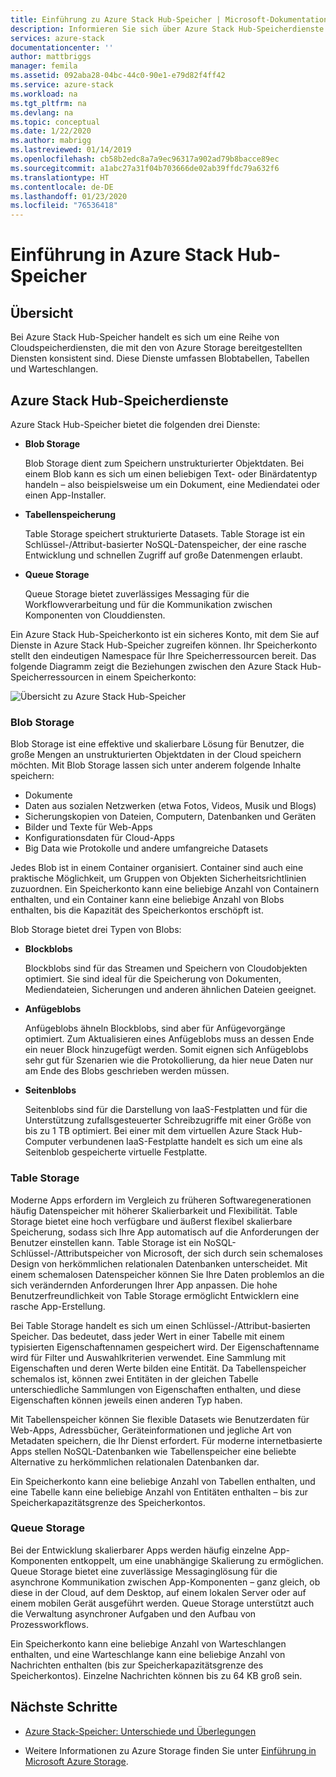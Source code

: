 ```yaml
---
title: Einführung zu Azure Stack Hub-Speicher | Microsoft-Dokumentation
description: Informieren Sie sich über Azure Stack Hub-Speicherdienste.
services: azure-stack
documentationcenter: ''
author: mattbriggs
manager: femila
ms.assetid: 092aba28-04bc-44c0-90e1-e79d82f4ff42
ms.service: azure-stack
ms.workload: na
ms.tgt_pltfrm: na
ms.devlang: na
ms.topic: conceptual
ms.date: 1/22/2020
ms.author: mabrigg
ms.lastreviewed: 01/14/2019
ms.openlocfilehash: cb58b2edc8a7a9ec96317a902ad79b8bacce89ec
ms.sourcegitcommit: a1abc27a31f04b703666de02ab39ffdc79a632f6
ms.translationtype: HT
ms.contentlocale: de-DE
ms.lasthandoff: 01/23/2020
ms.locfileid: "76536418"
---
```

# <a name="introduction-to-azure-stack-hub-storage"></a>Einführung in Azure Stack Hub-Speicher

## <a name="overview"></a>Übersicht

Bei Azure Stack Hub-Speicher handelt es sich um eine Reihe von Cloudspeicherdiensten, die mit den von Azure Storage bereitgestellten Diensten konsistent sind. Diese Dienste umfassen Blobtabellen, Tabellen und Warteschlangen.

## <a name="azure-stack-hub-storage-services"></a>Azure Stack Hub-Speicherdienste

Azure Stack Hub-Speicher bietet die folgenden drei Dienste:

- **Blob Storage**

    Blob Storage dient zum Speichern unstrukturierter Objektdaten. Bei einem Blob kann es sich um einen beliebigen Text- oder Binärdatentyp handeln – also beispielsweise um ein Dokument, eine Mediendatei oder einen App-Installer.

- **Tabellenspeicherung**

    Table Storage speichert strukturierte Datasets. Table Storage ist ein Schlüssel-/Attribut-basierter NoSQL-Datenspeicher, der eine rasche Entwicklung und schnellen Zugriff auf große Datenmengen erlaubt.

- **Queue Storage**

    Queue Storage bietet zuverlässiges Messaging für die Workflowverarbeitung und für die Kommunikation zwischen Komponenten von Clouddiensten.

Ein Azure Stack Hub-Speicherkonto ist ein sicheres Konto, mit dem Sie auf Dienste in Azure Stack Hub-Speicher zugreifen können. Ihr Speicherkonto stellt den eindeutigen Namespace für Ihre Speicherressourcen bereit. Das folgende Diagramm zeigt die Beziehungen zwischen den Azure Stack Hub-Speicherressourcen in einem Speicherkonto:

![Übersicht zu Azure Stack Hub-Speicher](media/azure-stack-storage-overview/AzureStackStorageOverview.png)

### <a name="blob-storage"></a>Blob Storage

Blob Storage ist eine effektive und skalierbare Lösung für Benutzer, die große Mengen an unstrukturierten Objektdaten in der Cloud speichern möchten. Mit Blob Storage lassen sich unter anderem folgende Inhalte speichern:

- Dokumente
- Daten aus sozialen Netzwerken (etwa Fotos, Videos, Musik und Blogs)
- Sicherungskopien von Dateien, Computern, Datenbanken und Geräten
- Bilder und Texte für Web-Apps
- Konfigurationsdaten für Cloud-Apps
- Big Data wie Protokolle und andere umfangreiche Datasets

Jedes Blob ist in einem Container organisiert. Container sind auch eine praktische Möglichkeit, um Gruppen von Objekten Sicherheitsrichtlinien zuzuordnen. Ein Speicherkonto kann eine beliebige Anzahl von Containern enthalten, und ein Container kann eine beliebige Anzahl von Blobs enthalten, bis die Kapazität des Speicherkontos erschöpft ist.

Blob Storage bietet drei Typen von Blobs:

- **Blockblobs**

    Blockblobs sind für das Streamen und Speichern von Cloudobjekten optimiert. Sie sind ideal für die Speicherung von Dokumenten, Mediendateien, Sicherungen und anderen ähnlichen Dateien geeignet.

- **Anfügeblobs**

    Anfügeblobs ähneln Blockblobs, sind aber für Anfügevorgänge optimiert. Zum Aktualisieren eines Anfügeblobs muss an dessen Ende ein neuer Block hinzugefügt werden. Somit eignen sich Anfügeblobs sehr gut für Szenarien wie die Protokollierung, da hier neue Daten nur am Ende des Blobs geschrieben werden müssen.

- **Seitenblobs**

    Seitenblobs sind für die Darstellung von IaaS-Festplatten und für die Unterstützung zufallsgesteuerter Schreibzugriffe mit einer Größe von bis zu 1 TB optimiert. Bei einer mit dem virtuellen Azure Stack Hub-Computer verbundenen IaaS-Festplatte handelt es sich um eine als Seitenblob gespeicherte virtuelle Festplatte.

### <a name="table-storage"></a>Table Storage

Moderne Apps erfordern im Vergleich zu früheren Softwaregenerationen häufig Datenspeicher mit höherer Skalierbarkeit und Flexibilität. Table Storage bietet eine hoch verfügbare und äußerst flexibel skalierbare Speicherung, sodass sich Ihre App automatisch auf die Anforderungen der Benutzer einstellen kann. Table Storage ist ein NoSQL-Schlüssel-/Attributspeicher von Microsoft, der sich durch sein schemaloses Design von herkömmlichen relationalen Datenbanken unterscheidet. Mit einem schemalosen Datenspeicher können Sie Ihre Daten problemlos an die sich verändernden Anforderungen Ihrer App anpassen. Die hohe Benutzerfreundlichkeit von Table Storage ermöglicht Entwicklern eine rasche App-Erstellung.

Bei Table Storage handelt es sich um einen Schlüssel-/Attribut-basierten Speicher. Das bedeutet, dass jeder Wert in einer Tabelle mit einem typisierten Eigenschaftennamen gespeichert wird. Der Eigenschaftenname wird für Filter und Auswahlkriterien verwendet. Eine Sammlung mit Eigenschaften und deren Werte bilden eine Entität. Da Tabellenspeicher schemalos ist, können zwei Entitäten in der gleichen Tabelle unterschiedliche Sammlungen von Eigenschaften enthalten, und diese Eigenschaften können jeweils einen anderen Typ haben.

Mit Tabellenspeicher können Sie flexible Datasets wie Benutzerdaten für Web-Apps, Adressbücher, Geräteinformationen und jegliche Art von Metadaten speichern, die Ihr Dienst erfordert. Für moderne internetbasierte Apps stellen NoSQL-Datenbanken wie Tabellenspeicher eine beliebte Alternative zu herkömmlichen relationalen Datenbanken dar.

Ein Speicherkonto kann eine beliebige Anzahl von Tabellen enthalten, und eine Tabelle kann eine beliebige Anzahl von Entitäten enthalten – bis zur Speicherkapazitätsgrenze des Speicherkontos.

### <a name="queue-storage"></a>Queue Storage

Bei der Entwicklung skalierbarer Apps werden häufig einzelne App-Komponenten entkoppelt, um eine unabhängige Skalierung zu ermöglichen. Queue Storage bietet eine zuverlässige Messaginglösung für die asynchrone Kommunikation zwischen App-Komponenten – ganz gleich, ob diese in der Cloud, auf dem Desktop, auf einem lokalen Server oder auf einem mobilen Gerät ausgeführt werden. Queue Storage unterstützt auch die Verwaltung asynchroner Aufgaben und den Aufbau von Prozessworkflows.

Ein Speicherkonto kann eine beliebige Anzahl von Warteschlangen enthalten, und eine Warteschlange kann eine beliebige Anzahl von Nachrichten enthalten (bis zur Speicherkapazitätsgrenze des Speicherkontos). Einzelne Nachrichten können bis zu 64 KB groß sein.

## <a name="next-steps"></a>Nächste Schritte

- [Azure Stack-Speicher: Unterschiede und Überlegungen](azure-stack-acs-differences.md)

- Weitere Informationen zu Azure Storage finden Sie unter [Einführung in Microsoft Azure Storage](/azure/storage/common/storage-introduction).
